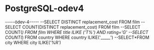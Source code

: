 # PostgreSQL-odev4

-----ödev-4-----
--SELECT DISTINCT replacement_cost FROM film
--SELECT COUNT(DISTINCT replacement_cost) FROM film
--SELECT COUNT(*) FROM film WHERE title ILIKE ('T%') AND rating='G'
--SELECT COUNT(*) FROM country WHERE country ILIKE('_____')
--SELECT*FROM city WHERE city ILIKE('%R')